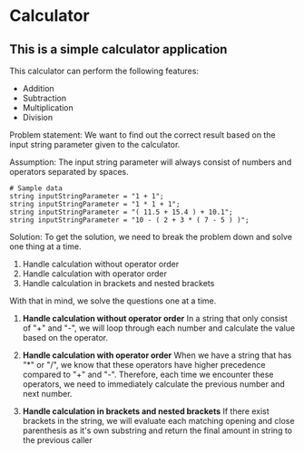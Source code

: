 # Calculator

## This is a simple calculator application
This calculator can perform the following features:
- Addition
- Subtraction
- Multiplication
- Division

Problem statement:
We want to find out the correct result based on the input string parameter given to the calculator.

Assumption:
The input string parameter will always consist of numbers and operators separated by spaces.
```
# Sample data
string inputStringParameter = "1 + 1";
string inputStringParameter = "1 * 1 + 1";
string inputStringParameter = "( 11.5 + 15.4 ) + 10.1";
string inputStringParameter = "10 - ( 2 + 3 * ( 7 - 5 ) )";
```

Solution:
To get the solution, we need to break the problem down and solve one thing at a time.
1. Handle calculation without operator order
2. Handle calculation with operator order
3. Handle calculation in brackets and nested brackets

With that in mind, we solve the questions one at a time.
1. **Handle calculation without operator order**
In a string that only consist of "+" and "-", we will loop through each number and calculate the value based on the operator.


2. **Handle calculation with operator order**
When we have a string that has "*" or "/", we know that these operators have higher precedence compared to "+" and "-". Therefore, each time we encounter these operators, we need to immediately calculate the previous number and next number.

3. **Handle calculation in brackets and nested brackets**
If there exist brackets in the string, we will evaluate each matching opening and close parenthesis as it's own substring and return the final amount in string to the previous caller